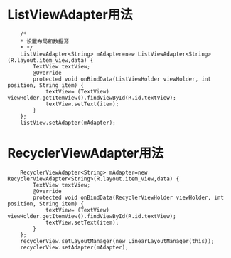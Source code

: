 # ListViewAdapter用法
        /*
        * 设置布局和数据源
        * */
        ListViewAdapter<String> mAdapter=new ListViewAdapter<String>(R.layout.item_view,data) {
            TextView textView;
            @Override
            protected void onBindData(ListViewHolder viewHolder, int position, String item) {
                textView= (TextView) viewHolder.getItemView().findViewById(R.id.textView);
                textView.setText(item);
            }
        };
        listView.setAdapter(mAdapter);
        
# RecyclerViewAdapter用法
        
        RecyclerViewAdapter<String> mAdapter=new RecyclerViewAdapter<String>(R.layout.item_view,data) {
            TextView textView;
            @Override
            protected void onBindData(RecyclerViewHolder viewHolder, int position, String item) {
                textView= (TextView) viewHolder.getItemView().findViewById(R.id.textView);
                textView.setText(item);
            }
        };
        recyclerView.setLayoutManager(new LinearLayoutManager(this));
        recyclerView.setAdapter(mAdapter);
